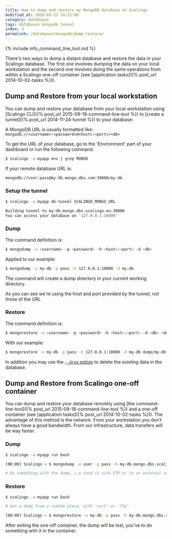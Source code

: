 ```yaml
---
title: How to dump and restore my MongoDB database on Scalingo
modified_at: 2016-03-23 14:22:00
category: databases
tags: databases mongodb tunnel
index: 3
permalink: /databases/mongodb/dump-restore/
---
```


{% include info_command_line_tool.md %}

There's two ways to dump a distant database and restore the data in your Scalingo database. The first one involves dumping the data on your local workstation and the second one involves doing the same operations from within a Scalingo one-off container (see [application tasks]({% post_url 2014-10-02-tasks %})).

## Dump and Restore from your local workstation

You can dump and restore your database from your local workstation using [Scalingo CLI]({% post_url 2015-09-18-command-line-tool %}) to [create a tunnel]({% post_url 2014-11-24-tunnel %}) to your database:

A MongoDB URL is usually formatted like: <br>
`mongodb://<username>:<password>@<host>:<port>/<db>`

To get the URL of your database, go to the 'Environment' part of your dashboard or
run the following command:

```bash
$ scalingo -a myapp env | grep MONGO
```

If your remote database URL is:

```bash
mongodb://user:pass@my-db.mongo.dbs.com:30000/my-db
```

### Setup the tunnel

```bash
$ scalingo -a myapp db-tunnel SCALINGO_MONGO_URL

Building tunnel to my-db.mongo.dbs.scalingo.eu:30000
You can access your database on '127.0.0.1:10000'
```

### Dump

The command definition is:

```bash
$ mongodump -u <username> -p <password> -h <host>:<port> -d <db> 
```

Applied to our example:

```bash
$ mongodump -u my-db -p pass -h 127.0.0.1:10000 -d my-db
```

The command will create a dump directory in your current working directory.

As you can see we're using the host and port provided by the tunnel, not those of the URL

### Restore

The command definition is:

```bash
$ mongorestore -u <username> -p <password> -h <host>:<port> -d <db> <dump directory>
```

With our example:

```bash
$ mongorestore -u my-db -p pass -h 127.0.0.1:10000 -d my-db dump/my-db
```

In addition you may use the [`--drop` option](https://docs.mongodb.org/v2.6/reference/program/mongorestore/#cmdoption--drop) to delete the existing data in the database.

## Dump and Restore from Scalingo one-off container

You can dump and restore your database remotely using
[the command-line-tool]({% post_url 2015-09-18-command-line-tool %})
and a one-off container (see [application tasks]({% post_url 2014-10-02-tasks %})).
The advantage of this method is the network.
From your workstation you don’t always have a good bandwidth. From our infrastructure,
data transfers will be way faster.

### Dump

```bash
$ scalingo -a myapp run bash

[00:00] Scalingo ~ $ mongodump -u user -p pass -h my-db.mongo.dbs.scalingo.com:30000 -d my-db

# Do something with the dump, i.e send it with FTP or to an external server
```

### Restore


```bash
$ scalingo -a myapp run bash

# Get a dump from a remote place, with 'curl' or 'ftp'

[00:00] Scalingo ~ $ mongorestore -u my-db -p pass -h my-db.mongo.dbs.scalingo.com:30000 -d my-db dump/my-db
```

After exiting the one-off container, the dump will be lost, you've to do something with it in the container.
